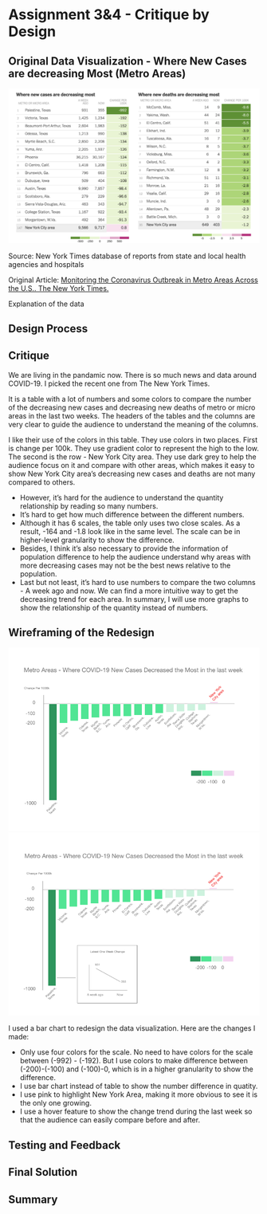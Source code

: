 # Assignment 3&4 - Critique by Design

## Original Data Visualization - Where New Cases are decreasing Most (Metro Areas)

![Original Data Visualization](https://github.com/ruwen-you/Telling_Stories_with_Data/blob/master/Original%20Data%20Vis.png)

Source: New York Times database of reports from state and local health agencies and hospitals

Original Article: [Monitoring the Coronavirus Outbreak in Metro Areas Across the U.S.. The New York Times.](https://www.nytimes.com/interactive/2020/04/23/upshot/five-ways-to-monitor-coronavirus-outbreak-us.html)

Explanation of the data

## Design Process

## Critique

We are living in the pandamic now. There is so much news and data around COVID-19. I picked the recent one from The New York Times.

It is a table with a lot of numbers and some colors to compare the number of the decreasing new cases and decreasing new deaths of metro or micro areas in the last two weeks. The headers of the tables and the columns are very clear to guide the audience to understand the meaning of the columns. 

I like their use of the colors in this table. They use colors in two places. First is change per 100k. They use gradient color to represent the high to the low. The second is the row - New York City area. They use dark grey to help the audience focus on it and compare with other areas, which makes it easy to show New York City area’s decreasing new cases and deaths are not many compared to others.

* However, it’s hard for the audience to understand the quantity relationship by reading so many numbers. 
* It’s hard to get how much difference between the different numbers. 
* Although it has 6 scales, the table only uses two close scales. As a result, -164 and -1.8 look like in the same level. The scale can be in higher-level granularity to show the difference. 
* Besides, I think it’s also necessary to provide the information of population difference to help the audience understand why areas with more decreasing cases may not be the best news relative to the population. 
* Last but not least, it’s hard to use numbers to compare the two columns - A week ago and now. We can find a more intuitive way to get the decreasing trend for each area. In summary, I will use more graphs to show the relationship of the quantity instead of numbers.

## Wireframing of the Redesign
![Wireframing](https://github.com/ruwen-you/Telling_Stories_with_Data/blob/master/Redesign%201.png)
![Wireframing - Hover](https://github.com/ruwen-you/Telling_Stories_with_Data/blob/master/Redesign%202.png)

I used a bar chart to redesign the data visualization. Here are the changes I made:
* Only use four colors for the scale. No need to have colors for the scale between (-992) - (-192). But I use colors to make difference between (-200)-(-100) and (-100)-0, which is in a higher granularity to show the difference.
* I use bar chart instead of table to show the number difference in quatity.
* I use pink to highlight New York Area, making it more obvious to see it is the only one growing.
* I use a hover feature to show the change trend during the last week so that the audience can easily compare before and after.

## Testing and Feedback
## Final Solution

<div class="flourish-embed flourish-slope" data-src="visualisation/3298224" data-url="https://flo.uri.sh/visualisation/3298224/embed"><script src="https://public.flourish.studio/resources/embed.js"></script></div>

## Summary
